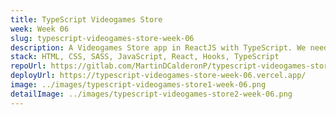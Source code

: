 ```yaml
---
title: TypeScript Videogames Store
week: Week 06
slug: typescript-videogames-store-week-06
description: A Videogames Store app in ReactJS with TypeScript. We need to use TypeScript to make our code more readable and maintainable adding types and interfaces.
stack: HTML, CSS, SASS, JavaScript, React, Hooks, TypeScript
repoUrl: https://gitlab.com/MartinDCalderonP/typescript-videogames-store-week-06
deployUrl: https://typescript-videogames-store-week-06.vercel.app/
image: ../images/typescript-videogames-store1-week-06.png
detailImage: ../images/typescript-videogames-store2-week-06.png
---
```

